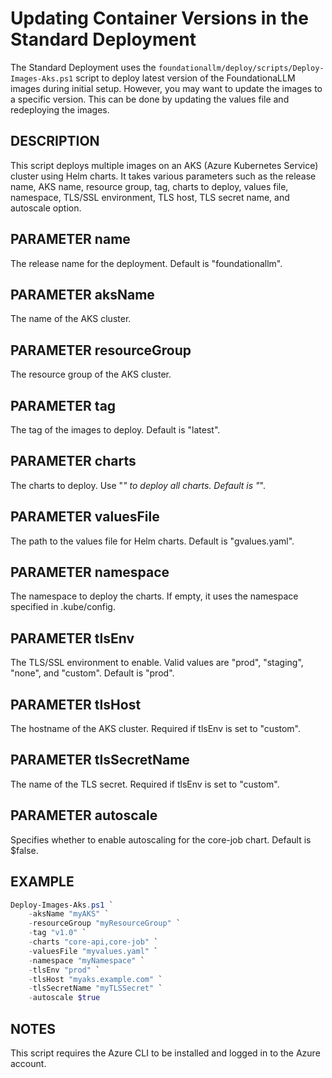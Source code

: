 # Updating Container Versions in the Standard Deployment

The Standard Deployment uses the `foundationallm/deploy/scripts/Deploy-Images-Aks.ps1` script to deploy latest version of the FoundationaLLM images during initial setup.  However, you may want to update the images to a specific version.  This can be done by updating the values file and redeploying the images.

## DESCRIPTION
This script deploys multiple images on an AKS (Azure Kubernetes Service) cluster using Helm charts.
It takes various parameters such as the release name, AKS name, resource group, tag, charts to deploy,
values file, namespace, TLS/SSL environment, TLS host, TLS secret name, and autoscale option.

## PARAMETER name
The release name for the deployment. Default is "foundationallm".

## PARAMETER aksName
The name of the AKS cluster.

## PARAMETER resourceGroup
The resource group of the AKS cluster.

## PARAMETER tag
The tag of the images to deploy. Default is "latest".

## PARAMETER charts
The charts to deploy. Use "*" to deploy all charts. Default is "*".

## PARAMETER valuesFile
The path to the values file for Helm charts. Default is "gvalues.yaml".

## PARAMETER namespace
The namespace to deploy the charts. If empty, it uses the namespace specified in .kube/config.

## PARAMETER tlsEnv
The TLS/SSL environment to enable. Valid values are "prod", "staging", "none", and "custom". Default is "prod".

## PARAMETER tlsHost
The hostname of the AKS cluster. Required if tlsEnv is set to "custom".

## PARAMETER tlsSecretName
The name of the TLS secret. Required if tlsEnv is set to "custom".

## PARAMETER autoscale
Specifies whether to enable autoscaling for the core-job chart. Default is $false.

## EXAMPLE
```powershell
Deploy-Images-Aks.ps1 `
    -aksName "myAKS" `
    -resourceGroup "myResourceGroup" `
    -tag "v1.0" `
    -charts "core-api,core-job" `
    -valuesFile "myvalues.yaml" `
    -namespace "myNamespace" `
    -tlsEnv "prod" `
    -tlsHost "myaks.example.com" `
    -tlsSecretName "myTLSSecret" `
    -autoscale $true
```

## NOTES
This script requires the Azure CLI to be installed and logged in to the Azure account.
